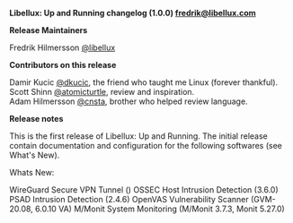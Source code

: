 **Libellux: Up and Running changelog (1.0.0) <fredrik@libellux.com>**

**Release Maintainers**

Fredrik Hilmersson [@libellux](https://github.com/libellux)

**Contributors on this release**

Damir Kucic [@dkucic](), the friend who taught me Linux (forever thankful).  
Scott Shinn [@atomicturtle](https://github.com/atomicturtle), review and inspiration.  
Adam Hilmersson [@cnsta](https://github.com/cnsta), brother who helped review language.

**Release notes**

This is the first release of Libellux: Up and Running. The initial release contain documentation and configuration for the following softwares (see What's New).

Whats New:

WireGuard Secure VPN Tunnel ()
OSSEC Host Intrusion Detection (3.6.0)
PSAD Intrusion Detection (2.4.6)
OpenVAS Vulnerability Scanner (GVM-20.08, 6.0.10 VA)
M/Monit System Monitoring (M/Monit 3.7.3, Monit 5.27.0)
